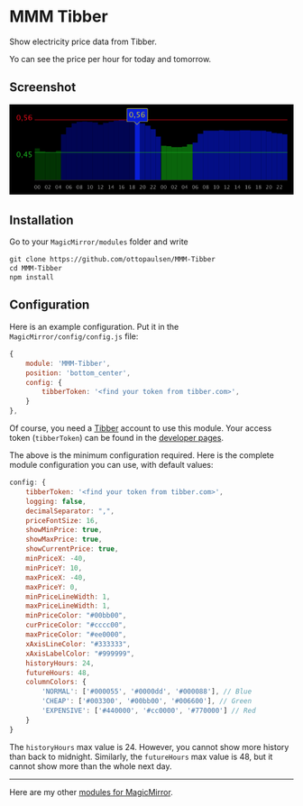 # MMM Tibber

Show electricity price data from Tibber.

Yo can see the price per hour for today and tomorrow.

## Screenshot

![Screenshot](MMM-Tibber.png)


## Installation

Go to your `MagicMirror/modules` folder and write

    git clone https://github.com/ottopaulsen/MMM-Tibber
    cd MMM-Tibber
    npm install



## Configuration

Here is an example configuration. Put it in the `MagicMirror/config/config.js` file:

``` javascript
{
    module: 'MMM-Tibber',
    position: 'bottom_center',
    config: {
        tibberToken: '<find your token from tibber.com>',
    }
},
```

Of course, you need a [Tibber](https://tibber.com/) account to use this module. Your access token (`tibberToken`) can be found in the [developer pages](https://developer.tibber.com/settings/accesstoken).

The above is the minimum configuration required. Here is the complete module configuration you can use, with default values:

``` javascript
config: {
    tibberToken: '<find your token from tibber.com>',
    logging: false,
    decimalSeparator: ",",
    priceFontSize: 16,
    showMinPrice: true,
    showMaxPrice: true,
    showCurrentPrice: true,
    minPriceX: -40,
    minPriceY: 10,
    maxPriceX: -40,
    maxPriceY: 0,
    minPriceLineWidth: 1,
    maxPriceLineWidth: 1,
    minPriceColor: "#00bb00",
    curPriceColor: "#cccc00",
    maxPriceColor: "#ee0000",
    xAxisLineColor: "#333333",
    xAxisLabelColor: "#999999",
    historyHours: 24,
    futureHours: 48,
    columnColors: {
        'NORMAL': ['#000055', '#0000dd', '#000088'], // Blue
        'CHEAP': ['#003300', '#00bb00', '#006600'], // Green
        'EXPENSIVE': ['#440000', '#cc0000', '#770000'] // Red
    }
}
```

The `historyHours` max value is 24. However, you cannot show more history than back to midnight. Similarly, the `futureHours` max value is 48, but it cannot show more than the whole next day.

<hr/>

Here are my other [modules for MagicMirror](https://github.com/ottopaulsen/magic).

